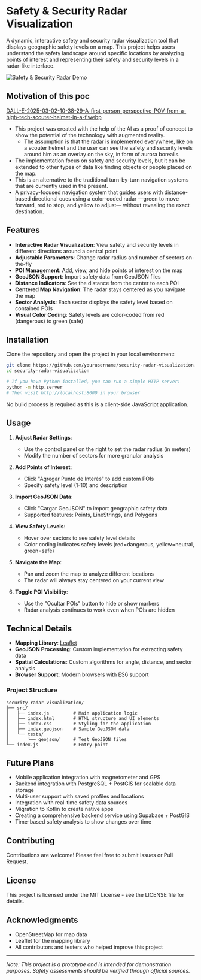 # Safety & Security Radar Visualization

A dynamic, interactive safety and security radar visualization tool that displays geographic safety levels on a map. This project helps users understand the safety landscape around specific locations by analyzing points of interest and representing their safety and security levels in a radar-like interface.

![Safety & Security Radar Demo](https://i.ibb.co/mGQtWxm/security-radar-demo.png)

## Motivation of this poc

[DALL-E-2025-03-02-10-38-29-A-first-person-perspective-POV-from-a-high-tech-scouter-helmet-in-a-f.webp](https://postimg.cc/pmRStMCM)

- This project was created with the help of the AI as a proof of concept to show the potential of the technology with augmented reality.
    - The assumption is that the radar is implemented everywhere, like on a scouter helmet and the user can see the safety and security levels around him as an overlay on the sky, in form of aurora borealis.
- The implementation focus on safety and security levels, but it can be extended to other types of data like finding objects or people placed on the map.
- This is an alternative to the traditional turn-by-turn navigation systems that are currently used in the present.
- A privacy-focused navigation system that guides users with distance-based directional cues using a color-coded radar —green to move forward, red to stop, and yellow to adjust— without revealing the exact destination.

## Features

- **Interactive Radar Visualization**: View safety and security levels in different directions around a central point
- **Adjustable Parameters**: Change radar radius and number of sectors on-the-fly
- **POI Management**: Add, view, and hide points of interest on the map
- **GeoJSON Support**: Import safety data from GeoJSON files
- **Distance Indicators**: See the distance from the center to each POI
- **Centered Map Navigation**: The radar stays centered as you navigate the map
- **Sector Analysis**: Each sector displays the safety level based on contained POIs
- **Visual Color Coding**: Safety levels are color-coded from red (dangerous) to green (safe)

## Installation

Clone the repository and open the project in your local environment:

```bash
git clone https://github.com/yourusername/security-radar-visualization.git
cd security-radar-visualization

# If you have Python installed, you can run a simple HTTP server:
python -m http.server
# Then visit http://localhost:8000 in your browser
```

No build process is required as this is a client-side JavaScript application.

## Usage

1. **Adjust Radar Settings**:
   - Use the control panel on the right to set the radar radius (in meters)
   - Modify the number of sectors for more granular analysis

2. **Add Points of Interest**:
   - Click "Agregar Punto de Interés" to add custom POIs
   - Specify safety level (1-10) and description

3. **Import GeoJSON Data**:
   - Click "Cargar GeoJSON" to import geographic safety data
   - Supported features: Points, LineStrings, and Polygons

4. **View Safety Levels**:
   - Hover over sectors to see safety level details
   - Color coding indicates safety levels (red=dangerous, yellow=neutral, green=safe)

5. **Navigate the Map**:
   - Pan and zoom the map to analyze different locations
   - The radar will always stay centered on your current view

6. **Toggle POI Visibility**:
   - Use the "Ocultar POIs" button to hide or show markers
   - Radar analysis continues to work even when POIs are hidden

## Technical Details

- **Mapping Library**: [Leaflet](https://leafletjs.com/)
- **GeoJSON Processing**: Custom implementation for extracting safety data
- **Spatial Calculations**: Custom algorithms for angle, distance, and sector analysis
- **Browser Support**: Modern browsers with ES6 support

### Project Structure

```
security-radar-visualization/
├── src/
│   ├── index.js         # Main application logic
│   ├── index.html       # HTML structure and UI elements
│   ├── index.css        # Styling for the application
│   ├── index.geojson    # Sample GeoJSON data
│   └── tests/
│       └── geojson/     # Test GeoJSON files
└── index.js             # Entry point
```

## Future Plans

- Mobile application integration with magnetometer and GPS
- Backend integration with PostgreSQL + PostGIS for scalable data storage
- Multi-user support with saved profiles and locations
- Integration with real-time safety data sources
- Migration to Kotlin to create native apps
- Creating a comprehensive backend service using Supabase + PostGIS
- Time-based safety analysis to show changes over time

## Contributing

Contributions are welcome! Please feel free to submit Issues or Pull Request.

## License

This project is licensed under the MIT License - see the LICENSE file for details.

## Acknowledgments

- OpenStreetMap for map data
- Leaflet for the mapping library
- All contributors and testers who helped improve this project

---

*Note: This project is a prototype and is intended for demonstration purposes. Safety assessments should be verified through official sources.*
